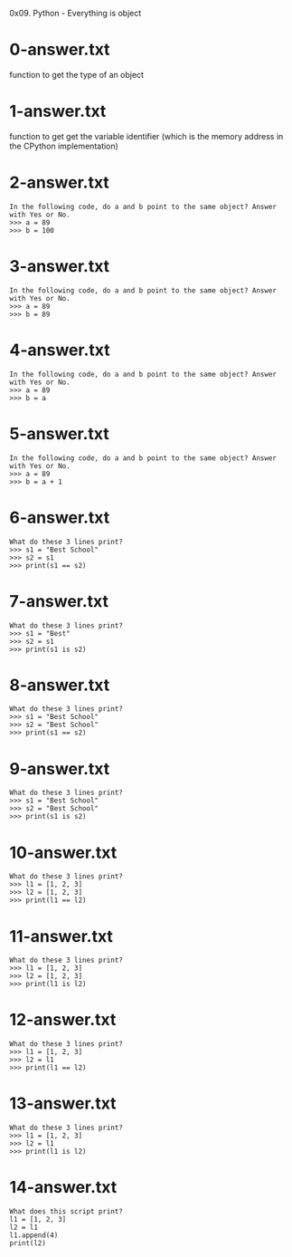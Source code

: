 0x09. Python - Everything is object

# 0-answer.txt
function to get the type of an object

# 1-answer.txt
function to get get the variable identifier (which is the memory address in the CPython implementation)

# 2-answer.txt
```
In the following code, do a and b point to the same object? Answer with Yes or No.
>>> a = 89
>>> b = 100
```

# 3-answer.txt
```
In the following code, do a and b point to the same object? Answer with Yes or No.
>>> a = 89
>>> b = 89
```

# 4-answer.txt
```
In the following code, do a and b point to the same object? Answer with Yes or No.
>>> a = 89
>>> b = a
```

# 5-answer.txt
```
In the following code, do a and b point to the same object? Answer with Yes or No.
>>> a = 89
>>> b = a + 1
```

# 6-answer.txt
```
What do these 3 lines print?
>>> s1 = "Best School"
>>> s2 = s1
>>> print(s1 == s2)
```

# 7-answer.txt
```
What do these 3 lines print?
>>> s1 = "Best"
>>> s2 = s1
>>> print(s1 is s2)
```

# 8-answer.txt
```
What do these 3 lines print?
>>> s1 = "Best School"
>>> s2 = "Best School"
>>> print(s1 == s2)
```

# 9-answer.txt
```
What do these 3 lines print?
>>> s1 = "Best School"
>>> s2 = "Best School"
>>> print(s1 is s2)
```

# 10-answer.txt
```
What do these 3 lines print?
>>> l1 = [1, 2, 3]
>>> l2 = [1, 2, 3] 
>>> print(l1 == l2)
```

# 11-answer.txt
```
What do these 3 lines print?
>>> l1 = [1, 2, 3]
>>> l2 = [1, 2, 3] 
>>> print(l1 is l2)
```

# 12-answer.txt
```
What do these 3 lines print?
>>> l1 = [1, 2, 3]
>>> l2 = l1
>>> print(l1 == l2)
```

# 13-answer.txt
```
What do these 3 lines print?
>>> l1 = [1, 2, 3]
>>> l2 = l1
>>> print(l1 is l2)
```

# 14-answer.txt
```
What does this script print?
l1 = [1, 2, 3]
l2 = l1
l1.append(4)
print(l2)
```


